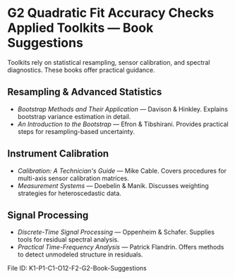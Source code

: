 # G2 Quadratic Fit Accuracy Checks Applied Toolkits — Book Suggestions

Toolkits rely on statistical resampling, sensor calibration, and spectral diagnostics. These books offer practical guidance.

## Resampling & Advanced Statistics
- *Bootstrap Methods and Their Application* — Davison & Hinkley. Explains bootstrap variance estimation in detail.
- *An Introduction to the Bootstrap* — Efron & Tibshirani. Provides practical steps for resampling-based uncertainty.

## Instrument Calibration
- *Calibration: A Technician's Guide* — Mike Cable. Covers procedures for multi-axis sensor calibration matrices.
- *Measurement Systems* — Doebelin & Manik. Discusses weighting strategies for heteroscedastic data.

## Signal Processing
- *Discrete-Time Signal Processing* — Oppenheim & Schafer. Supplies tools for residual spectral analysis.
- *Practical Time-Frequency Analysis* — Patrick Flandrin. Offers methods to detect unmodeled structure in residuals.

File ID: K1-P1-C1-O12-F2-G2-Book-Suggestions

